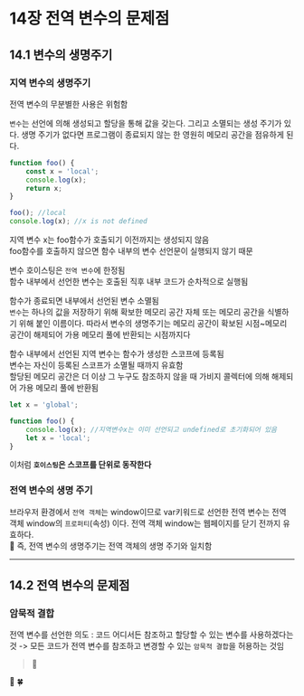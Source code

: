# 14장 전역 변수의 문제점
## 14.1 변수의 생명주기
### 지역 변수의 생명주기
전역 변수의 무분별한 사용은 위험함

`변수`는 선언에 의해 생성되고 할당을 통해 값을 갖는다. 그리고 소멸되는 생성 주기가 있다. 생명 주기가 없다면 프로그램이 종료되지 않는 한 영원히 메모리 공간을 점유하게 된다.

```javascript
function foo() {
    const x = 'local';
    console.log(x);
    return x;
}

foo(); //local
console.log(x); //x is not defined
```
지역 변수 x는 foo함수가 호출되기 이전까지는 생성되지 않음<br>
foo함수를 호출하지 않으면 함수 내부의 변수 선언문이 실행되지 않기 때문

변수 호이스팅은 `전역 변수`에 한정됨 <br>
함수 내부에서 선언한 변수는 호출된 직후 내부 코드가 순차적으로 실행됨

함수가 종료되면 내부에서 선언된 변수 소멸됨 <br>
`변수`는 하나의 값을 저장하기 위해 확보한 메모리 공간 자체 또는 메모리 공간을 식별하기 위해 붙인 이름이다. 따라서 변수의 생명주기는 메모리 공간이 확보된 시점~메모리 공간이 해제되어 가용 메모리 풀에 반환되는 시점까지다

함수 내부에서 선언된 지역 변수는 함수가 생성한 스코프에 등록됨 <br>
변수는 자신이 등록된 스코프가 소멸될 때까지 유효함 <br>
할당된 메모리 공간은 더 이상 그 누구도 참조하지 않을 때 가비지 콜렉터에 의해 해제되어 가용 메모리 풀에 반환됨<br>

```javascript
let x = 'global';

function foo() {
    console.log(x); //지역변수x는 이미 선언되고 undefined로 초기화되어 있음
    let x = 'local';
}
```
이처럼 **`호이스팅`은 스코프를 단위로 동작한다**

### 전역 변수의 생명 주기
브라우저 환경에서 `전역 객체`는 window이므로 var키워드로 선언한 전역 변수는 전역 객체 window의 `프로퍼티`(속성) 이다. 전역 객체 window는 웹페이지를 닫기 전까지 유효하다. <br>
🌟 즉, 전역 변수의 생명주기는 전역 객체의 생명 주기와 일치함

---
## 14.2 전역 변수의 문제점
### 암묵적 결합
전역 변수를 선언한 의도 : 코드 어디서든 참조하고 할당할 수 있는 변수를 사용하겠다는 것 -> 모든 코드가 전역 변수를 참조하고 변경할 수 있는 `암묵적 결합`을 허용하는 것임


> 📌  <br>

🌟
🍀
```javascript

```